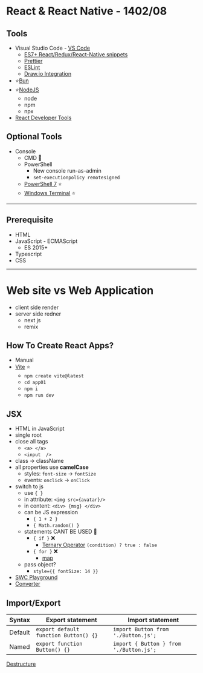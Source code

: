 # React & React Native - 1402/08

## Tools

- Visual Studio Code - [VS Code](https://code.visualstudio.com/)
  - [ES7+ React/Redux/React-Native snippets](https://marketplace.visualstudio.com/items?itemName=dsznajder.es7-react-js-snippets)
  - [Prettier](https://marketplace.visualstudio.com/items?itemName=esbenp.prettier-vscode)
  - [ESLint](https://marketplace.visualstudio.com/items?itemName=dbaeumer.vscode-eslint)
  - [Draw.io Integration](https://marketplace.visualstudio.com/items?itemName=hediet.vscode-drawio)
- ⭐[Bun](https://bun.sh/)
- ⭐[NodeJS](https://nodejs.org/en/download/)
  - node
  - npm
  - npx
- [React Developer Tools](https://react.dev/learn/react-developer-tools)

## Optional Tools

- Console
  - CMD 🤷
  - PowerShell
    - New console run-as-admin
    - `set-executionpolicy remotesigned`
  - [PowerShell 7](https://github.com/PowerShell/PowerShell) ⭐
  - [Windows Terminal](https://github.com/microsoft/terminal) ⭐

------

## Prerequisite

- HTML
- JavaScript - ECMAScript
  - ES 2015+
- Typescript
- CSS
------

# Web site vs Web Application
- client side render
- server side redner
  - next js
  - remix

## How To Create React Apps?

- Manual
- [Vite](https://vitejs.dev/) ⭐
  - `npm create vite@latest`
  - `cd app01`
  - `npm i`
  - `npm run dev`

## JSX

- HTML in JavaScript
- single root
- close all tags
  - `<a> </a>`
  - `<input  />`
- class -> className
- all properties use **camelCase**
  - styles: `font-size` -> `fontSize`
  - events: `onclick` -> `onClick`
- switch to js
  - use `{ }`
  - in attribute: `<img src={avatar}/>`
  - in content: `<div> {msg} </div>`
  - can be JS expression
    - `{ 1 + 2 }`
    - `{ Math.random() }`
  - statements CANT BE USED 🌟
    - `{ if }` ❌
      - [Ternary Operator](https://developer.mozilla.org/en-US/docs/Web/JavaScript/Reference/Operators/Conditional_operator) `(condition) ? true : false`
    - `{ for }` ❌
      - [map](https://developer.mozilla.org/en-US/docs/Web/JavaScript/Reference/Global_Objects/Map)
  - pass object?
    - `style={{ fontSize: 14 }}`
- [SWC Playground](https://swc.rs/playground)
- [Converter](https://transform.tools/html-to-jsx)

## Import/Export

| Syntax  | Export statement                      | Import statement                        |
| ------- | ------------------------------------- | --------------------------------------- |
| Default | `export default function Button() {}` | `import Button from './Button.js';`     |
| Named   | `export function Button() {}`         | `import { Button } from './Button.js';` |

[Destructure](https://developer.mozilla.org/en-US/docs/Web/JavaScript/Reference/Operators/Destructuring_assignment)
